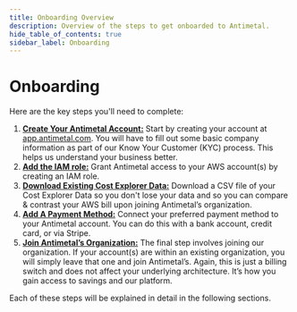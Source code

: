 ```yaml
---
title: Onboarding Overview
description: Overview of the steps to get onboarded to Antimetal.
hide_table_of_contents: true
sidebar_label: Onboarding
---
```


# Onboarding

Here are the key steps you'll need to complete:

1. [**Create Your Antimetal Account:**](/onboarding/account_creation) Start by creating your account at [<u>app.antimetal.com</u>](https://app.antimetal.com). You will have to fill out some basic company information as part of our Know Your Customer (KYC) process. This helps us understand your business better.
2. [**Add the IAM role:**](/onboarding/iam_role_creation) Grant Antimetal access to your AWS account(s) by creating an IAM role.
3. [**Download Existing Cost Explorer Data:**](/onboarding/csv) Download a CSV file of your Cost Explorer Data so you don't lose your data and so you can compare & contrast your AWS bill upon joining Antimetal’s organization.
4. [**Add A Payment Method:**](/onboarding/payment) Connect your preferred payment method to your Antimetal account. You can do this with a bank account, credit card, or via Stripe.
5. [**Join Antimetal’s Organization:**](/onboarding/join_org) The final step involves joining our organization. If your account(s) are within an existing organization, you will simply leave that one and join Antimetal’s. Again, this is just a billing switch and does not affect your underlying architecture. It’s how you gain access to savings and our platform.

Each of these steps will be explained in detail in the following sections.
